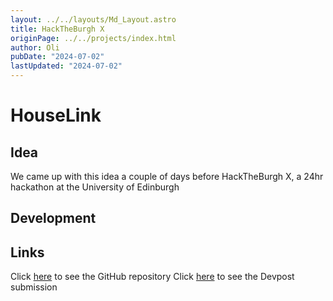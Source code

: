 ```yaml
---
layout: ../../layouts/Md_Layout.astro
title: HackTheBurgh X
originPage: ../../projects/index.html
author: Oli
pubDate: "2024-07-02"
lastUpdated: "2024-07-02"
---
```


# <span class="text-gradient">HouseLink</span>

## Idea
We came up with this idea a couple of days before HackTheBurgh X, a 24hr hackathon at the University of Edinburgh

## Development

## Links
Click <a href="https://github.com/oli-cs/HackTheBurghX">here</a> to see the GitHub repository
Click <a href="https://devpost.com/software/housetinder">here</a> to see the Devpost submission